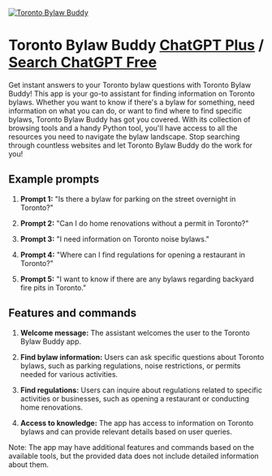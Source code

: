 
[![Toronto Bylaw Buddy](https://files.oaiusercontent.com/file-5KWh3jlBqim8ioYS5aXDPY7r?se=2123-10-16T00%3A44%3A14Z&sp=r&sv=2021-08-06&sr=b&rscc=max-age%3D31536000%2C%20immutable&rscd=attachment%3B%20filename%3D4f68dfe5-4cf8-4e44-b51a-58ffa281f099.png&sig=tYTVqGxNcPRbn6YpBlt8GpTNZQ0TmvJuK%2B%2BvzJEzj9c%3D)](https://chat.openai.com/g/g-UYyKX4CGp-toronto-bylaw-buddy)

# Toronto Bylaw Buddy [ChatGPT Plus](https://chat.openai.com/g/g-UYyKX4CGp-toronto-bylaw-buddy) / [Search ChatGPT Free](https://gptcall.net/index.html#/?search=Toronto%20Bylaw%20Buddy)

Get instant answers to your Toronto bylaw questions with Toronto Bylaw Buddy! This app is your go-to assistant for finding information on Toronto bylaws. Whether you want to know if there's a bylaw for something, need information on what you can do, or want to find where to find specific bylaws, Toronto Bylaw Buddy has got you covered. With its collection of browsing tools and a handy Python tool, you'll have access to all the resources you need to navigate the bylaw landscape. Stop searching through countless websites and let Toronto Bylaw Buddy do the work for you!

## Example prompts

1. **Prompt 1:** "Is there a bylaw for parking on the street overnight in Toronto?"

2. **Prompt 2:** "Can I do home renovations without a permit in Toronto?"

3. **Prompt 3:** "I need information on Toronto noise bylaws."

4. **Prompt 4:** "Where can I find regulations for opening a restaurant in Toronto?"

5. **Prompt 5:** "I want to know if there are any bylaws regarding backyard fire pits in Toronto."

## Features and commands

1. **Welcome message:** The assistant welcomes the user to the Toronto Bylaw Buddy app.

2. **Find bylaw information:** Users can ask specific questions about Toronto bylaws, such as parking regulations, noise restrictions, or permits needed for various activities.

3. **Find regulations:** Users can inquire about regulations related to specific activities or businesses, such as opening a restaurant or conducting home renovations.

4. **Access to knowledge:** The app has access to information on Toronto bylaws and can provide relevant details based on user queries.

Note: The app may have additional features and commands based on the available tools, but the provided data does not include detailed information about them.


